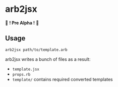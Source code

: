 # arb2jsx

🚧 **! Pre Alpha !** 🚧

## Usage
```sh
arb2jsx path/to/template.arb
```
arb2jsx writes a bunch of files as a result:

- `template.jsx`
- `props.rb`
- `template/` contains required converted templates
